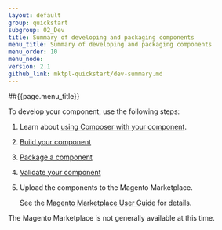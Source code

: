 ```yaml
---
layout: default
group: quickstart
subgroup: 02_Dev
title: Summary of developing and packaging components
menu_title: Summary of developing and packaging components
menu_order: 10
menu_node: 
version: 2.1
github_link: mktpl-quickstart/dev-summary.md
---
```


##{{page.menu_title}}

To develop your component, use the following steps:

1.	Learn about <a href="{{ site.gdeurl21 }}extension-dev-guide/composer-integration.html">using Composer with your component</a>.
2.	<a href="{{ site.gdeurl21 }}extension-dev-guide/build.html" target="_blank">Build your component</a>
3.	<a href="{{ site.gdeurl21 }}extension-dev-guide/package_module.html" target="_blank">Package a component</a>
4.	<a href="{{ site.gdeurl21 }}mktpl-quickstart/dev-test.html">Validate your component</a>
4.	Upload the components to the Magento Marketplace.

	See the <a href="http://docs.magento.com/marketplace/user_guide/getting-started.html" target="_blank">Magento Marketplace User Guide</a> for details.

<div class="bs-callout bs-callout-warning">
    <p>The Magento Marketplace is not generally available at this time. </p>
</div>


